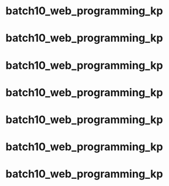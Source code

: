 # batch10_web_programming_kp
# batch10_web_programming_kp
# batch10_web_programming_kp
# batch10_web_programming_kp
# batch10_web_programming_kp
# batch10_web_programming_kp
# batch10_web_programming_kp
